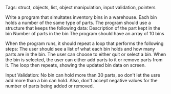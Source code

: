 Tags: struct, objects, list, object manipulation, input validation, pointers

Write a program that simultates inventory bins in a warehouse. 
Each bin holds a number of the same type of parts. The program
should use a structure that keeps the following data:
      Description of the part kept in the bin
      Number of parts in the bin
The program should have an array of 10 bins

When the program runs, it should repeat a loop that performs
the following steps:
The user should see a list of what each bin holds and how many
parts are in the bin. The user can choose to either quit or 
select a bin. When the bin is selected, the user can either
add parts to it  or remove parts from it. The loop then repeats,
showing the updated bin data on screen.

Input Validation:
No bin can hold more than 30 parts, so don't let the usre add more
than a bin can hold. Also, don't accept negative values for the 
number of parts being added or removed.
